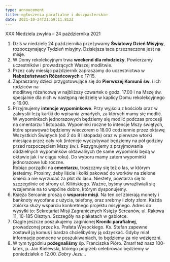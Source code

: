 ```yaml
---
type: annoucement
title: ogłoszenia parafialne i duszpasterskie
date: 2021-10-24T21:59:11.812Z
---
```

<!--StartFragment-->

XXX Niedziela zwykła – 24 października 2021

1. Dziś w niedzielę 24 października przeżywamy **Światowy Dzień Misyjny**, rozpoczynający Tydzień misyjny. Dzisiejsza taca przeznaczona jest na misje.
2. W Domy rekolekcyjnym trwa **weekend dla młodzieży**. Powierzamy uczestników i prowadzących Waszej modlitwie. 
3. Przez cały miesiąc październik zapraszamy do uczestnictwa w **Nabożeństwach Różańcowych** o 17:15.
4. Zapraszamy dzieci przygotowujące się do **Pierwszej Komunii św**. i ich rodziców na\
   modlitwę różańcową w najbliższy czwartek o godz. 17.00 i na Mszę św. specjalnie dla nich w następną niedzielę w kaplicy Domu rekolekcyjnego o 16.00.
5. Przyjmujemy **intencje wypominkowe**. Przy wyjściu z kościoła oraz w zakrystii leżą kartki do wpisania zmarłych, za których mamy się modlić. W wypominkach jednorazowych będziemy się modlić podczas procesji na cmentarzu 1 listopada. Wypominki roczne to intencje Mszy świętych, które sprawować będziemy wieczorem o 18.00 codziennie przez oktawę Wszystkich Świętych (od 2 do 8 listopada) oraz w pierwsze wtorki miesiąca przez cały rok (intencje wyczytywać będziemy na pół godziny przed rozpoczęciem Mszy św.). Rezygnujemy z przyjmowania oddzielnych wypominków oktawalnych (te same wypominki będą w oktawie jak i w ciągu roku). Do wyboru mamy zatem wypominki jednorazowe lub roczne.\
   Robiąc porządki na **cmentarzu**, troszczmy się też o las, w którym jesteśmy. Prosimy, żeby liście i kolki pakować do worków na zielone śmieci a nie wyrzucać za płot do lasu. Niestety, powtarza się to szczególnie od strony ul. Kilińskiego. Ważne, byśmy uwrażliwiali się wzajemnie na to wspólne dobro, którym dysponujemy.
6. Księża Sercanie proszą o **wsparcie misji**. Na ten cel zbierają monety i banknoty wycofane z użycia, telefony, oraz srebrny i złoty złom. Każda zbiórka służy wsparciu konkretnego projektu misyjnego. Adres do wysyłki to: Sekretariat Misji Zagranicznych Księży Sercanów, ul. Rakowa 11, 10-185 Olsztyn. Szczegóły na plakatach w gablotce.
7. Ciągle jeszcze poszukujemy zaginionej **Kroniki parafialnej**, prowadzonej przez ks. Prałata Wysockiego. Ks. Stefan zapewne zostawił ją komuś i bardzo chcielibyśmy ją odzyskać. Gdyby miał informacje pomocne w poszukiwaniach, to będziemy za nie wdzięczni.
8. W tym tygodniu **pożegnaliśmy** śp. Franciszka Pióro. Zmarł też nasz 100-latek, p. Jan Kielewski, którego pogrzeb celebrować będziemy w poniedziałek o 12.00. *Dobry Jezu…*

<!--EndFragment-->